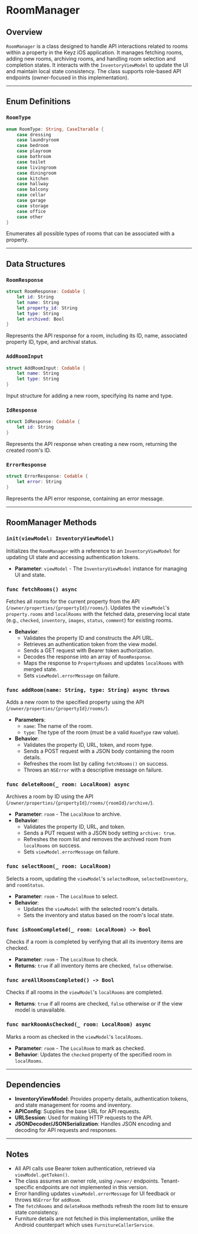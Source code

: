 # RoomManager

## Overview

`RoomManager` is a class designed to handle API interactions related to rooms within a property in the Keyz iOS application. It manages fetching rooms, adding new rooms, archiving rooms, and handling room selection and completion states. It interacts with the `InventoryViewModel` to update the UI and maintain local state consistency. The class supports role-based API endpoints (owner-focused in this implementation).

---

## Enum Definitions

### `RoomType`

```swift
enum RoomType: String, CaseIterable {
    case dressing
    case laundryroom
    case bedroom
    case playroom
    case bathroom
    case toilet
    case livingroom
    case diningroom
    case kitchen
    case hallway
    case balcony
    case cellar
    case garage
    case storage
    case office
    case other
}
```

Enumerates all possible types of rooms that can be associated with a property.

---

## Data Structures

### `RoomResponse`

```swift
struct RoomResponse: Codable {
    let id: String
    let name: String
    let property_id: String
    let type: String
    let archived: Bool
}
```

Represents the API response for a room, including its ID, name, associated property ID, type, and archival status.

### `AddRoomInput`

```swift
struct AddRoomInput: Codable {
    let name: String
    let type: String
}
```

Input structure for adding a new room, specifying its name and type.

### `IdResponse`

```swift
struct IdResponse: Codable {
    let id: String
}
```

Represents the API response when creating a new room, returning the created room's ID.

### `ErrorResponse`

```swift
struct ErrorResponse: Codable {
    let error: String
}
```

Represents the API error response, containing an error message.

---

## RoomManager Methods

### `init(viewModel: InventoryViewModel)`

Initializes the `RoomManager` with a reference to an `InventoryViewModel` for updating UI state and accessing authentication tokens.

- **Parameter**: `viewModel` - The `InventoryViewModel` instance for managing UI and state.

### `func fetchRooms() async`

Fetches all rooms for the current property from the API (`/owner/properties/{propertyId}/rooms/`). Updates the `viewModel`'s `property.rooms` and `localRooms` with the fetched data, preserving local state (e.g., `checked`, `inventory`, `images`, `status`, `comment`) for existing rooms.

- **Behavior**:
  - Validates the property ID and constructs the API URL.
  - Retrieves an authentication token from the view model.
  - Sends a GET request with Bearer token authorization.
  - Decodes the response into an array of `RoomResponse`.
  - Maps the response to `PropertyRooms` and updates `localRooms` with merged state.
  - Sets `viewModel.errorMessage` on failure.

### `func addRoom(name: String, type: String) async throws`

Adds a new room to the specified property using the API (`/owner/properties/{propertyId}/rooms/`).

- **Parameters**:
  - `name`: The name of the room.
  - `type`: The type of the room (must be a valid `RoomType` raw value).
- **Behavior**:
  - Validates the property ID, URL, token, and room type.
  - Sends a POST request with a JSON body containing the room details.
  - Refreshes the room list by calling `fetchRooms()` on success.
  - Throws an `NSError` with a descriptive message on failure.

### `func deleteRoom(_ room: LocalRoom) async`

Archives a room by ID using the API (`/owner/properties/{propertyId}/rooms/{roomId}/archive/`).

- **Parameter**: `room` - The `LocalRoom` to archive.
- **Behavior**:
  - Validates the property ID, URL, and token.
  - Sends a PUT request with a JSON body setting `archive: true`.
  - Refreshes the room list and removes the archived room from `localRooms` on success.
  - Sets `viewModel.errorMessage` on failure.

### `func selectRoom(_ room: LocalRoom)`

Selects a room, updating the `viewModel`'s `selectedRoom`, `selectedInventory`, and `roomStatus`.

- **Parameter**: `room` - The `LocalRoom` to select.
- **Behavior**:
  - Updates the `viewModel` with the selected room's details.
  - Sets the inventory and status based on the room's local state.

### `func isRoomCompleted(_ room: LocalRoom) -> Bool`

Checks if a room is completed by verifying that all its inventory items are checked.

- **Parameter**: `room` - The `LocalRoom` to check.
- **Returns**: `true` if all inventory items are checked, `false` otherwise.

### `func areAllRoomsCompleted() -> Bool`

Checks if all rooms in the `viewModel`'s `localRooms` are completed.

- **Returns**: `true` if all rooms are checked, `false` otherwise or if the view model is unavailable.

### `func markRoomAsChecked(_ room: LocalRoom) async`

Marks a room as checked in the `viewModel`'s `localRooms`.

- **Parameter**: `room` - The `LocalRoom` to mark as checked.
- **Behavior**: Updates the `checked` property of the specified room in `localRooms`.

---

## Dependencies

- **InventoryViewModel**: Provides property details, authentication tokens, and state management for rooms and inventory.
- **APIConfig**: Supplies the base URL for API requests.
- **URLSession**: Used for making HTTP requests to the API.
- **JSONDecoder/JSONSerialization**: Handles JSON encoding and decoding for API requests and responses.

---

## Notes

- All API calls use Bearer token authentication, retrieved via `viewModel.getToken()`.
- The class assumes an owner role, using `/owner/` endpoints. Tenant-specific endpoints are not implemented in this version.
- Error handling updates `viewModel.errorMessage` for UI feedback or throws `NSError` for `addRoom`.
- The `fetchRooms` and `deleteRoom` methods refresh the room list to ensure state consistency.
- Furniture details are not fetched in this implementation, unlike the Android counterpart which uses `FurnitureCallerService`.
